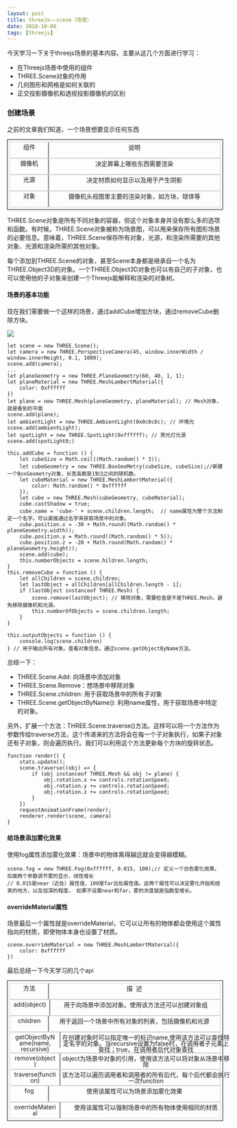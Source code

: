 ```yaml
---
layout: post
title: threeJs——scene（场景）
date: 2018-10-08
tags: [threejs]
---
```


今天学习一下关于threejs场景的基本内容。主要从这几个方面进行学习：

- 在Threejs场景中使用的组件
- THREE.Scene对象的作用
- 几何图形和网格是如何关联的
- 正交投影摄像机和透视投影摄像机的区别

### 创建场景

之前的文章我们知道，一个场景想要显示任何东西

<!-- <!DOCTYPE html> -->
<html lang="en">
    <head>
        <title></title>
        <meta charset="UTF-8">
        <meta name="viewport" content="width=device-width, initial-scale=1">
        <link href="" rel="stylesheet">
    </head>
    <style>
        .little{
            /* display: flex; */
            width: 500px;
            height: auto;
            padding: 5px;
            border: 1px solid black;
        }
        .item{
            display: flex;
            list-style: none;
            flex-direction: row;
        }
        .littleItem1 {
            width: 100px;
            text-align: center;
            font-size: 14px;
            line-height: 12px;
            padding: 4px 8px 4px 8px;
            /* margin-bottom: 1px solid black; */
            border-right: 1px solid black;
        }
        .littleItem2 {
            width: 400px;
            text-align: center;
            font-size: 14px;
            line-height: 12px;
        }
    </style>
    <body>
            <div class="wrapper">
                    <ul class="little">
                        <li class="item">
                            <div class="littleItem1">组件</div>
                            <div class="littleItem2">说明</div>
                        </li>
                        <li class="item">
                            <div class="littleItem1">摄像机</div>
                            <div class="littleItem2">决定屏幕上哪些东西需要渲染</div>
                        </li>
                        <li class="item">
                            <div class="littleItem1">光源</div>
                            <div class="littleItem2">决定材质如何显示以及用于产生阴影</div>
                        </li>
                        <li class="item">
                            <div class="littleItem1">对象</div>
                            <div class="littleItem2">摄像机头视图里主要的渲染对象，如方块，球体等</div>
                        </li>
                    </ul>
                </div>
    </body>
</html>

THREE.Scene对象是所有不同对象的容器，但这个对象本身并没有那么多的选项和函数。有时候，THREE.Scene对象被称为场景图，可以用来保存所有图形场景的必要信息。意味着，THREE.Scene保存所有对象，光源，和渲染所需要的其他对象、光源和渲染所需的其他对象。

每个添加到THREE.Scene的对象，甚至Scene本身都是继承自一个名为THREE.Object3D的对象。一个THREE.Object3D对象也可以有自己的子对象，也可以使用他的子对象来创建一个Threejs能解释和渲染的对象树。

#### 场景的基本功能

现在我们需要做一个这样的场景，通过addCube增加方块，通过removeCube删除方块。

<img src="http://pa71f4g8m.bkt.clouddn.com/three3.png">

    let scene = new THREE.Scene();
    let camera = new THREE.PerspectiveCamera(45, window.innerWidth / window.innerHeight, 0.1, 1000);
    scene.add(camera);
    ...
    let planeGeometry = new THREE.PlaneGeometry(60, 40, 1, 1);
    let planeMaterial = new THREE.MeshLambertMaterial({
        color: 0xffffff
    })
    let plane = new THREE.Mesh(planeGeometry, planeMaterial); // Mesh对象，就是看到的平面
    scene.add(plane);
    let ambientLight = new THREE.AmbientLight(0x0c0c0c); // 环境光
    scene.add(ambientLight);
    let spotLight = new THREE.SpotLight(0xffffff); // 聚光灯光源
    scene.add(spotLight0;)

    this.addCube = function () {
        let cubeSize = Math.ceil((Math.random() * 3));
        let cubeGeometry = new THREE.BoxGeoMetry(cubeSize, cubeSize);//新建一个BoxGeometry对象，长宽高都是1到3之间的随机数。
        let cubeMaterial = new THREE.MeshLambertMaterial({
            color: Math.random() * 0xffffff
        });
        let cube = new THREE.Mesh(cubeGeometry, cubeMaterial); 
        cube.castShadow = true;
        cube.name = 'cube-' + scene.children.length;  // name属性为整个方法制定一个名字。可以直接通过名字来获取场景中的对象。
        cube.position.x = -30 + Math.round((Math.random() * planeGeometry.width));
        cube.position.y = Math.round((Math.random() * 5));
        cube.position.z = -20 + Math.round(Math.random() * planeGeometry.height));
        scene.add(cube);
        this.numberObjects = scene.hildren.length;
    }
    this.removeCube = function () {
        let allChildren = scene.children;
        let lastObject = allChildren[allChildren.length - 1];
        if (lastObject instanceof THREE.Mesh) {
            scene.remove(lastObject); // 移除对象，需要检查是不是THREE.Mesh，避免移除摄像机和光源。
            this.numberOfObjects = scene.children.length;
        }
    }

    this.outputObjects = function () {
        console.log(scene.children)
    } // 用于输出所有对象。查看对象信息。通过scene.getObjectByName方法。

总结一下：

- THREE.Scene.Add: 向场景中添加对象
- THREE.Scene.Remove：想场景中移除对象
- THREE.Scene.children: 用于获取场景中的所有子对象
- THREE.Scene.getObjectByName(): 利用name属性，用于获取场景中特定的对象。

另外，扩展一个方法：THREE.Scene.traverse()方法。这样可以将一个方法作为参数传给traverse方法，这个传递来的方法将会在每一个子对象执行，如果子对象还有子对象，则会遍历执行。我们可以利用这个方法更新每个方块的旋转状态。

    function render() {
        stats.update();
        scene.traverse((obj) => {
            if (obj instanceof THREE.Mesh && obj != plane) {
                obj.rotation.x += controls.rotationSpeed;
                obj.rotation.y += controls.rotationSpeed;
                obj.rotation.z += controls.rotationSpeed;
            }
        })
        requestAnimationFrame(render);
        renderer.render(scene, camera)
    }

#### 给场景添加雾化效果

使用fog属性添加雾化效果：场景中的物体离得越远就会变得越模糊。

    scene.fog = new THREE.Fog(0xffffff, 0.015, 100);// 定义一个白色雾化效果。后面两个参数调节雾的显示，线性增长
    // 0.015是near（近处）属性值，100是far远处属性值。这两个属性可以决定雾化开始和结束的地方，以及加深的程度。 如果不设置near和far，雾的浓度就是指数型增长。

#### overrideMaterial属性

场景最后一个属性就是overrideMaterial，它可以让所有的物体都会使用这个属性指向的材质，即使物体本身也设置了材质。

    scene.overrideMaterial = new THREE.MeshLambertMaterial({
        color: 0xffffff
    })

最后总结一下今天学习的几个api

<html>
<head>
</head>
<style>
        .little{
            /* display: flex; */
            width: auto;
            max-width: 800px;
            height: auto;
            padding: 5px;
            border: 1px solid black;
        }
        .item{
            display: flex;
            list-style: none;
            flex-direction: row;
            border: 1px solid #ccc;
        }
        .littleItem1 {
            height: 28px;

            min-width: 100px;
            text-align: center;
            vertical-align:middle;
            font-size: 14px;
            line-height: 14px;
            padding: 4px 8px 4px 8px;
            /* margin-bottom: 1px solid black; */
            /* border-right: 1px solid black; */
        }
        .littleItem2 {
            padding: 5px 0 0 0 ;
            min-width: 400px;
            text-align: center;
            font-size: 14px;
            line-height: 14px;
        }
</style>
<body>
            <div class="wrapper">
                    <ul class="little">
                        <li class="item">
                            <div class="littleItem1">方法</div>
                            <div class="littleItem2">描&nbsp&nbsp述</div>
                        </li>
                        <li class="item">
                            <div class="littleItem1">add(object)</div>
                            <div class="littleItem2">用于向场景中添加对象。使用该方法还可以创建对象组</div>
                        </li>
                        <li class="item">
                            <div class="littleItem1">children</div>
                            <div class="littleItem2">用于返回一个场景中所有对象的列表，包括摄像机和光源</div>
                        </li>
                        <li class="item">
                            <div class="littleItem1">getObjectByName(name, recursive)</div>
                            <div class="littleItem2">在创建对象时可以指定唯一的标识name,使用该方法可以查找特定名字的对象。当recursive设置为false时，在调用者子元素上查找；true，在调用者后代对象查找</div>
                        </li>
                        <li class="item">
                            <div class="littleItem1">remove(object)</div>
                            <div class="littleItem2">object为场景中对象的引用，使用该方法可以将对象从场景中移除</div>
                        </li>
                        <li class="item">
                            <div class="littleItem1">traverse(function)</div>
                            <div class="littleItem2">该方法可以遍历调用者和调用者的所有后代，每个后代都会执行一次function</div>
                        </li>
                        <li class="item">
                            <div class="littleItem1">fog</div>
                            <div class="littleItem2">使用该属性可以为场景添加雾化效果</div>
                        </li>
                        <li class="item">
                            <div class="littleItem1">overrideMaterial</div>
                            <div class="littleItem2">使用该属性可以强制场景中的所有物体使用相同的材质</div>
                        </li>
                    </ul>
                </div>
    </body>
</html>